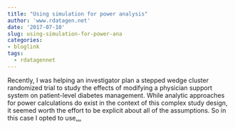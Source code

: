 ```yaml
---
title: "Using simulation for power analysis"
author: 'www.rdatagen.net'
date: '2017-07-10'
slug: using-simulation-for-power-ana
categories:
- bloglink
tags:
  - rdatagennet
---
```


Recently, I was helping an investigator plan a stepped wedge cluster randomized trial to study the effects of modifying a physician support system on patient-level diabetes management. While analytic approaches for power calculations do exist in the context of this complex study design, it seemed worth the effort to be explicit about all of the assumptions. So in this case I opted to use[... <i class="fas fa-external-link-alt"></i>](https://www.rdatagen.net/post/using-simulation-for-power-analysis-an-example/)

